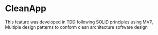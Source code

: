 # CleanApp
This feature was developed in TDD following SOLID principles using MVP, Multiple design patterns to conform clean architecture software design
